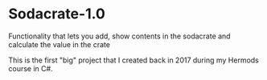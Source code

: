 # Sodacrate-1.0
Functionality that lets you add, show contents in the sodacrate and calculate the value in the crate

This is the first "big" project that I created back in 2017 during my Hermods course in C#. 
